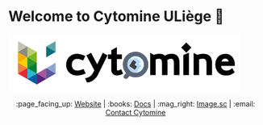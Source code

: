 # Welcome to Cytomine ULiège :wave:

![Cytomine ULiège](https://github.com/Cytomine-ULiege/.github/blob/main/images/cytomine-uliege-logo.png)

<div align="center">
:page_facing_up: <a href="https://uliege.cytomine.org/">Website</a> | :books: <a href="https://doc.uliege.cytomine.org/">Docs</a> | :mag_right: <a href="https://forum.image.sc/tag/cytomine">Image.sc</a> | :email: <a href="mailto:uliege@cytomine.org">Contact Cytomine</a>
</div>
